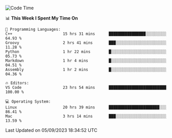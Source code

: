 
<!--START_SECTION:waka-->
![Code Time](http://img.shields.io/badge/Code%20Time-1%2C065%20hrs%203%20mins-blue)

📊 **This Week I Spent My Time On** 

```text
💬 Programming Languages: 
C++                      15 hrs 31 mins      ████████████████░░░░░░░░░   64.93 % 
Groovy                   2 hrs 41 mins       ███░░░░░░░░░░░░░░░░░░░░░░   11.28 % 
Python                   1 hr 22 mins        █░░░░░░░░░░░░░░░░░░░░░░░░   05.73 % 
Markdown                 1 hr 4 mins         █░░░░░░░░░░░░░░░░░░░░░░░░   04.51 % 
Assembly                 1 hr 2 mins         █░░░░░░░░░░░░░░░░░░░░░░░░   04.36 % 

🔥 Editors: 
VS Code                  23 hrs 54 mins      █████████████████████████   100.00 % 

💻 Operating System: 
Linux                    20 hrs 39 mins      ██████████████████████░░░   86.41 % 
Mac                      3 hrs 14 mins       ███░░░░░░░░░░░░░░░░░░░░░░   13.59 % 
```


 Last Updated on 05/09/2023 18:34:52 UTC
<!--END_SECTION:waka-->

